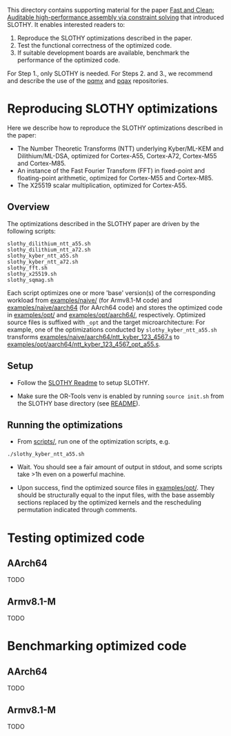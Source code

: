 This directory contains supporting material for the paper [Fast and Clean: Auditable
high-performance assembly via constraint solving](https://eprint.iacr.org/2022/1303.pdf)
that introduced SLOTHY. It enables interested readers to:

1. Reproduce the SLOTHY optimizations described in the paper.
2. Test the functional correctness of the optimized code.
3. If suitable development boards are available, benchmark the performance of the optimized code.

For Step 1., only SLOTHY is needed. For Steps 2. and 3., we recommend and describe the use of the
[pqmx](https://github.com/slothy-optimizer/pqmx) and [pqax](https://github.com/slothy-optimizer/pqax)
repositories.

# Reproducing SLOTHY optimizations

Here we describe how to reproduce the SLOTHY optimizations described in the paper:
  - The Number Theoretic Transforms (NTT) underlying Kyber/ML-KEM and Dilithium/ML-DSA, optimized for Cortex-A55,
    Cortex-A72, Cortex-M55 and Cortex-M85.
  - An instance of the Fast Fourier Transform (FFT) in fixed-point and floating-point arithmetic,
    optimized for Cortex-M55 and Cortex-M85.
  - The X25519 scalar multiplication, optimized for Cortex-A55.

## Overview

The optimizations described in the SLOTHY paper are driven by the following scripts:

```
slothy_dilithium_ntt_a55.sh
slothy_dilithium_ntt_a72.sh
slothy_kyber_ntt_a55.sh
slothy_kyber_ntt_a72.sh
slothy_fft.sh
slothy_x25519.sh
slothy_sqmag.sh
```

Each script optimizes one or more 'base' version(s) of the corresponding workload from [examples/naive/](../examples/naive)
(for Armv8.1-M code) and [examples/naive/aarch64](../examples/naive/aarch64) (for AArch64 code) and stores the optimized
code in [examples/opt/](../examples/opt) and [examples/opt/aarch64/](../examples/opt/aarch64/), respectively. Optimized
source files is suffixed with `_opt` and the target microarchitecture: For example, one of the optimizations conducted
by `slothy_kyber_ntt_a55.sh` transforms
[examples/naive/aarch64/ntt_kyber_123_4567.s](../examples/naive/aarch64/ntt_kyber_123_4567.s) to
[examples/opt/aarch64/ntt_kyber_123_4567_opt_a55.s](../examples/opt/aarch64/ntt_kyber_123_4567_opt_a55.s).

## Setup

* Follow the [SLOTHY Readme](../README.md) to setup SLOTHY.

* Make sure the OR-Tools venv is enabled by running `source init.sh` from the SLOTHY base directory (see
  [README](../README.md)).

## Running the optimizations

* From [scripts/](./scripts/), run one of the optimization scripts, e.g.

```
./slothy_kyber_ntt_a55.sh
```

* Wait. You should see a fair amount of output in stdout, and some scripts take >1h even on a powerful machine.

* Upon success, find the optimized source files in [examples/opt/](../examples/opt). They should be structurally equal
  to the input files, with the base assembly sections replaced by the optimized kernels and the rescheduling permutation
  indicated through comments.

# Testing optimized code

## AArch64

TODO

## Armv8.1-M

TODO

# Benchmarking optimized code

## AArch64

TODO

## Armv8.1-M

TODO
